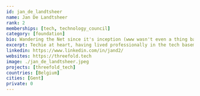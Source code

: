 ```yaml
---
id: jan_de_landtsheer
name: Jan De Landtsheer
rank: 2
memberships: [tech, technology_council]
category: [foundation]
bio: Wandering the Net since it's inception (www wasn't even a thing back then... and yes, I'm that old), I have experienced the (r)evolution of the Internet in steps going backward in terms of accessibility, bias and width. It seems to me, by the effect of personalized search, directed ads, filtered and hidden information, that the Internet has become so much smaller, narrowing and enforcing biased views. That needs to be addressed. The Net needs to become that vast resource of unbiased knowledge, so that people can start thinking for themselves again. That's why I'm here, to be part of a group of guardians who's purpose is to equalize all views so that people can really understand viewpoints instead of being just judgemental. Techie at heart, having lived professionally in the tech basements of the Internet, I can help and I will help. Education for all is the only path to a better world. Count me in.
excerpt: Techie at heart, having lived professionally in the tech basements of the Internet.
linkedin: https://www.linkedin.com/in/jand2/
websites: https://threefold.tech
image: ./jan_de_landtsheer.jpeg
projects: [threefold_tech]
countries: [Belgium]
cities: [Gent]
private: 0
---
```

